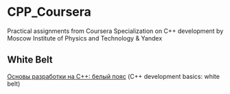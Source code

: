 # CPP_Coursera
Practical assignments from Coursera Specialization on C++ development by Moscow Institute of Physics and Technology & Yandex


## White Belt
[Основы разработки на C++: белый пояс](https://www.coursera.org/learn/c-plus-plus-white/) (C++ development basics: white belt)
